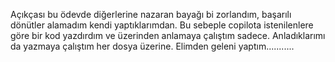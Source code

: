 Açıkçası bu ödevde diğerlerine nazaran bayağı bi zorlandım, başarılı dönütler alamadım kendi yaptıklarımdan. Bu sebeple copilota istenilenlere göre bir kod yazdırdım ve üzerinden anlamaya çalıştım sadece. 
Anladıklarımı da yazmaya çalıştım her dosya üzerine.
Elimden geleni yaptım...........
